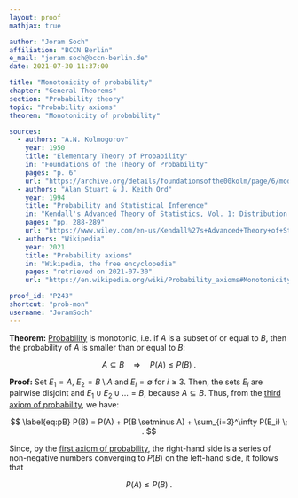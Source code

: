 ```yaml
---
layout: proof
mathjax: true

author: "Joram Soch"
affiliation: "BCCN Berlin"
e_mail: "joram.soch@bccn-berlin.de"
date: 2021-07-30 11:37:00

title: "Monotonicity of probability"
chapter: "General Theorems"
section: "Probability theory"
topic: "Probability axioms"
theorem: "Monotonicity of probability"

sources:
  - authors: "A.N. Kolmogorov"
    year: 1950
    title: "Elementary Theory of Probability"
    in: "Foundations of the Theory of Probability"
    pages: "p. 6"
    url: "https://archive.org/details/foundationsofthe00kolm/page/6/mode/2up"
  - authors: "Alan Stuart & J. Keith Ord"
    year: 1994
    title: "Probability and Statistical Inference"
    in: "Kendall's Advanced Theory of Statistics, Vol. 1: Distribution Theory"
    pages: "pp. 288-289"
    url: "https://www.wiley.com/en-us/Kendall%27s+Advanced+Theory+of+Statistics%2C+3+Volumes%2C+Set%2C+6th+Edition-p-9780470669549"
  - authors: "Wikipedia"
    year: 2021
    title: "Probability axioms"
    in: "Wikipedia, the free encyclopedia"
    pages: "retrieved on 2021-07-30"
    url: "https://en.wikipedia.org/wiki/Probability_axioms#Monotonicity"

proof_id: "P243"
shortcut: "prob-mon"
username: "JoramSoch"
---
```



**Theorem:** [Probability](/D/prob) is monotonic, i.e. if $A$ is a subset of or equal to $B$, then the probability of $A$ is smaller than or equal to $B$:

$$ \label{eq:prob-mon}
A \subseteq B \quad \Rightarrow \quad P(A) \leq P(B) \; .
$$


**Proof:** Set $E_1 = A$, $E_2 = B \setminus A$ and $E_i = \emptyset$ for $i \geq 3$. Then, the sets $E_i$ are pairwise disjoint and $E_1 \cup E_2 \cup \ldots = B$, because $A \subseteq B$. Thus, from the [third axiom of probability](/D/prob-ax), we have:

$$ \label{eq:pB}
P(B) = P(A) + P(B \setminus A) + \sum_{i=3}^\infty P(E_i) \; .
$$

Since, by the [first axiom of probability](/D/prob-ax), the right-hand side is a series of non-negative numbers converging to $P(B)$ on the left-hand side, it follows that

$$ \label{eq:prob-mon-qed}
P(A) \leq P(B) \; .
$$